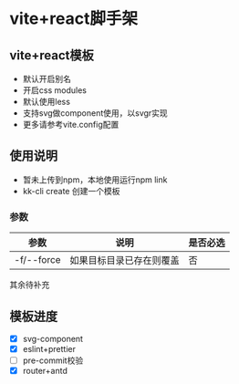 # vite+react脚手架

## vite+react模板
- 默认开启别名
- 开启css modules
- 默认使用less
- 支持svg做component使用，以svgr实现
- 更多请参考vite.config配置

## 使用说明
- 暂未上传到npm，本地使用运行npm link
- kk-cli create <projectName> 创建一个模板
### 参数
| 参数         | 说明           | 是否必选 |
|------------|--------------|------|
| -f/--force | 如果目标目录已存在则覆盖 | 否    |
其余待补充

## 模板进度
- [x] svg-component
- [x] eslint+prettier
- [ ] pre-commit校验
- [x] router+antd
